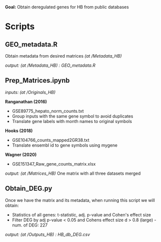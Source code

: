 **Goal:** Obtain deregulated genes for HB from public databases

# Scripts

## GEO_metadata.R
Obtain metadata from desired matrices *(at /Metadata_HB)*

*output: (at /Metadata_HB) : GEO_metadata.R*

## Prep_Matrices.ipynb
*inputs: (at /Originals_HB)*

**Ranganathan (2016)**

* GSE89775_hepato_norm_counts.txt
* Group inputs with the same gene symbol to avoid duplicates
* Translate gene labels with month names to original symbols

**Hooks (2018)**

* GSE104766_counts_mapped2GR38.txt
* Translate ensembl id to gene symbols using mygene

**Wagner (2020)**

* GSE151347_Raw_gene_counts_matrix.xlsx

*output: (at /Matrices_HB)*
One matrix with all three datasets merged

## Obtain_DEG.py
Once we have the matrix and its metadata, when running this script we will obtain:

* Statistics of all genes: t-statistic, adj. p-value and Cohen's effect size
* Filter DEG by adj p-value < 0.05 and Cohens effect size d > 0.8 (large) - num. of DEG: 227

*output: (at /Outputs_HB) : HB_db_DEG.csv*
